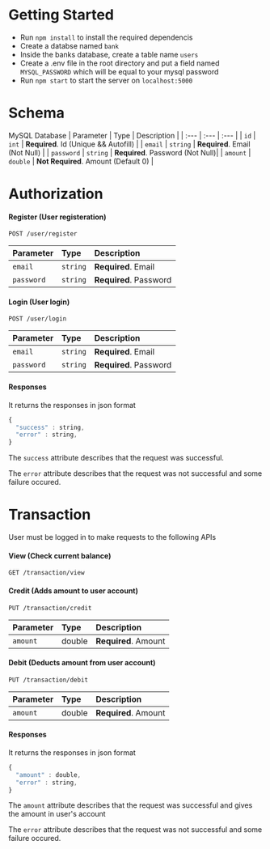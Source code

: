 # Getting Started
- Run `npm install` to install the required dependencis
- Create a databse named `bank`
- Inside the banks database, create a table name `users`
- Create a .env file in the root directory and put a field named `MYSQL_PASSWORD` which will be equal to your mysql password
- Run `npm start` to start the server on `localhost:5000`

# Schema

 MySQL Database
| Parameter | Type | Description |
| :--- | :--- | :--- |
| `id` | `int` | **Required**. Id (Unique && Autofill) |
| `email` | `string` | **Required**. Email (Not Null) |
| `password` | `string` | **Required**. Password (Not Null)|
| `amount` | `double` | **Not Required**. Amount (Default 0) |


# Authorization

#### Register (User registeration)
```http
POST /user/register
```
| Parameter | Type | Description |
| :--- | :--- | :--- |
| `email` | `string` | **Required**. Email |
| `password` | `string` | **Required**. Password |

#### Login (User login)
```http
POST /user/login
```

| Parameter | Type | Description |
| :--- | :--- | :--- |
| `email` | `string` | **Required**. Email |
| `password` | `string` | **Required**. Password |

#### Responses

It returns the responses in json format

```javascript
{
  "success" : string,
  "error" : string,
}
```

The `success` attribute describes that the request was successful.

The `error` attribute describes that the request was not successful and some failure occured.

# Transaction
User must be logged in to make requests to the following APIs
#### View (Check current balance)
```http
GET /transaction/view
```

#### Credit (Adds amount to user account)
```http
PUT /transaction/credit
```
| Parameter | Type | Description |
| :--- | :--- | :--- |
| `amount` | double | **Required**. Amount |

#### Debit (Deducts amount from user account)
```http
PUT /transaction/debit
```
| Parameter | Type | Description |
| :--- | :--- | :--- |
| `amount` | double | **Required**. Amount |

#### Responses

It returns the responses in json format

```javascript
{
  "amount" : double,
  "error" : string,
}
```

The `amount` attribute describes that the request was successful and gives the amount in user's account

The `error` attribute describes that the request was not successful and some failure occured.